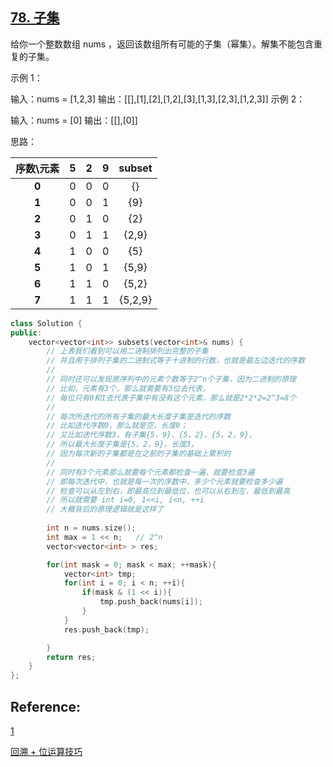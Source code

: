 

## [78. 子集](https://leetcode-cn.com/problems/subsets/)

给你一个整数数组 nums ，返回该数组所有可能的子集（幂集）。解集不能包含重复的子集。


示例 1：

输入：nums = [1,2,3]
输出：[[],[1],[2],[1,2],[3],[1,3],[2,3],[1,2,3]]
示例 2：

输入：nums = [0]
输出：[[],[0]]

思路：

| **序数\元素** | **5** | **2** | **9** | **subset** |
| :-----------: | :---: | :---: | :---: | :--------: |
|     **0**     |   0   |   0   |   0   |     {}     |
|     **1**     |   0   |   0   |   1   |    {9}     |
|     **2**     |   0   |   1   |   0   |    {2}     |
|     **3**     |   0   |   1   |   1   |   {2,9}    |
|     **4**     |   1   |   0   |   0   |    {5}     |
|     **5**     |   1   |   0   |   1   |   {5,9}    |
|     **6**     |   1   |   1   |   0   |   {5,2}    |
|     **7**     |   1   |   1   |   1   |  {5,2,9}   |

~~~C++
class Solution {
public:
    vector<vector<int>> subsets(vector<int>& nums) {
        // 上表我们看到可以用二进制排列出完整的子集
        // 并且用于排列子集的二进制式等于十进制的行数，也就是最左边迭代的序数
        // 
        // 同时还可以发现原序列中的元素个数等于2^n个子集，因为二进制的原理
        // 比如，元素有3个，那么就需要有3位去代表，
        // 每位只有0和1去代表子集中有没有这个元素，那么就是2*2*2=2^3=8个
        // 
        // 每次所迭代的所有子集的最大长度子集是迭代的序数
        // 比如迭代序数0，那么就是空，长度0；
        // 又比如迭代序数3，有子集{5，9}、{5，2}、{5，2，9}，
        // 所以最大长度子集是{5，2，9}，长度3，
        // 因为每次新的子集都是在之前的子集的基础上累积的
        // 
        // 同时有3个元素那么就要每个元素都检查一遍，就要检查3遍
        // 即每次迭代中，也就是每一次的序数中，多少个元素就要检查多少遍
        // 检查可以从左到右，即最高位到最低位，也可以从右到左，最低到最高
        // 所以就需要 int i=0, 1<<i, i<n, ++i
        // 大概背后的原理逻辑就是这样了
        
        int n = nums.size();
        int max = 1 << n;   // 2^n
        vector<vector<int> > res;

        for(int mask = 0; mask < max; ++mask){
            vector<int> tmp;
            for(int i = 0; i < n; ++i){
                if(mask & (1 << i)){
                    tmp.push_back(nums[i]);
                }
            }
            res.push_back(tmp);

        } 
        return res;
    }
};
~~~



## Reference:

[1](https://leetcode-cn.com/problems/subsets/solution/zi-ji-by-leetcode-solution/)

[回溯 + 位运算技巧](https://leetcode-cn.com/problems/subsets/solution/hui-su-python-dai-ma-by-liweiwei1419/)

